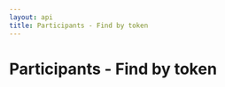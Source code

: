 ```yaml
---
layout: api
title: Participants - Find by token
---
```


# Participants - Find by token

<api-explorer resource="http://api.rusic.com/participants" method="GET">
  <api-header name="Accept" required="true" value="application/vnd.rusic.v1+json" editable-key="false" editable-value="false"></api-header>
  <api-header name="X-API-Key" required="true" value="abc123" editable-key="false"></api-header>
  <api-parameter name="token" required="true" value="" editable-key="false"></api-parameter>
</api-explorer>
